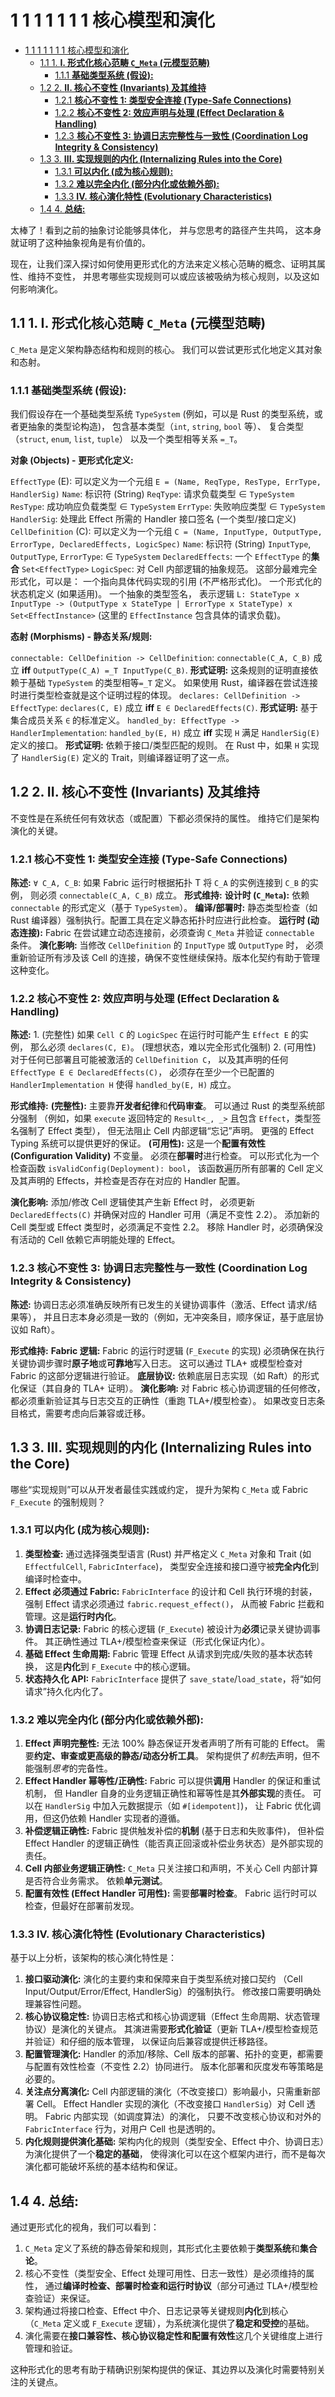 # 1 1 1 1 1 1 1 核心模型和演化

<!-- TOC START -->
- [1 1 1 1 1 1 1 核心模型和演化](#1-1-1-1-1-1-1-核心模型和演化)
  - [1.1 1. **I. 形式化核心范畴 `C_Meta` (元模型范畴)**](#1-**i-形式化核心范畴-c_meta-元模型范畴**)
    - [1.1.1 **基础类型系统 (假设):**](#**基础类型系统-假设**)
  - [1.2 2. **II. 核心不变性 (Invariants) 及其维持**](#2-**ii-核心不变性-invariants-及其维持**)
    - [1.2.1 **核心不变性 1: 类型安全连接 (Type-Safe Connections)**](#**核心不变性-1-类型安全连接-type-safe-connections**)
    - [1.2.2 **核心不变性 2: 效应声明与处理 (Effect Declaration & Handling)**](#**核心不变性-2-效应声明与处理-effect-declaration-&-handling**)
    - [1.2.3 **核心不变性 3: 协调日志完整性与一致性 (Coordination Log Integrity & Consistency)**](#**核心不变性-3-协调日志完整性与一致性-coordination-log-integrity-&-consistency**)
  - [1.3 3. **III. 实现规则的内化 (Internalizing Rules into the Core)**](#3-**iii-实现规则的内化-internalizing-rules-into-the-core**)
    - [1.3.1 **可以内化 (成为核心规则):**](#**可以内化-成为核心规则**)
    - [1.3.2 **难以完全内化 (部分内化或依赖外部):**](#**难以完全内化-部分内化或依赖外部**)
    - [1.3.3 **IV. 核心演化特性 (Evolutionary Characteristics)**](#**iv-核心演化特性-evolutionary-characteristics**)
  - [1.4 4. **总结:**](#4-**总结**)
<!-- TOC END -->














太棒了！看到之前的抽象讨论能够具体化，
并与您思考的路径产生共鸣，
这本身就证明了这种抽象视角是有价值的。

现在，让我们深入探讨如何使用更形式化的方法来定义核心范畴的概念、证明其属性、维持不变性，
并思考哪些实现规则可以或应该被吸纳为核心规则，以及这如何影响演化。

## 1.1 1. **I. 形式化核心范畴 `C_Meta` (元模型范畴)**

`C_Meta` 是定义架构静态结构和规则的核心。
我们可以尝试更形式化地定义其对象和态射。

### 1.1.1 **基础类型系统 (假设):**

我们假设存在一个基础类型系统 `TypeSystem`
(例如，可以是 Rust 的类型系统，或者更抽象的类型论构造)，
包含基本类型（`int`, `string`, `bool` 等）、
复合类型（`struct`, `enum`, `list`, `tuple`）
以及一个类型相等关系 `=_T`。

**对象 (Objects) - 更形式化定义:**

`EffectType` (E):
    可以定义为一个元组
    `E = (Name, ReqType, ResType, ErrType, HandlerSig)`
    `Name`: 标识符 (String)
    `ReqType`: 请求负载类型 ∈ `TypeSystem`
    `ResType`: 成功响应负载类型 ∈ `TypeSystem`
    `ErrType`: 失败响应类型 ∈ `TypeSystem`
    `HandlerSig`: 处理此 Effect 所需的 Handler 接口签名 (一个类型/接口定义)
`CellDefinition` (C):
    可以定义为一个元组
    `C = (Name, InputType, OutputType, ErrorType, DeclaredEffects, LogicSpec)`
    `Name`: 标识符 (String)
    `InputType`, `OutputType`, `ErrorType`: ∈ `TypeSystem`
    `DeclaredEffects`: 一个 `EffectType` 的**集合** `Set<EffectType>`
    `LogicSpec`:
        对 Cell 内部逻辑的抽象规范。
        这部分最难完全形式化，可以是：
            一个指向具体代码实现的引用 (不严格形式化)。
            一个形式化的状态机定义 (如果适用)。
            一个抽象的类型签名，
                表示逻辑
                `L: StateType x InputType -> (OutputType x StateType | ErrorType x StateType) x Set<EffectInstance>`
                (这里的 `EffectInstance` 包含具体的请求负载)。

**态射 (Morphisms) - 静态关系/规则:**

`connectable: CellDefinition -> CellDefinition`:
    `connectable(C_A, C_B)` 成立 **iff** `OutputType(C_A) =_T InputType(C_B)`.
        **形式证明:**
            这条规则的证明直接依赖于基础 `TypeSystem` 的类型相等`=_T` 定义。
            如果使用 Rust，编译器在尝试连接时进行类型检查就是这个证明过程的体现。
`declares: CellDefinition -> EffectType`:
     `declares(C, E)` 成立 **iff** `E ∈ DeclaredEffects(C)`.
        **形式证明:**
            基于集合成员关系 `∈` 的标准定义。
`handled_by: EffectType -> HandlerImplementation`:
    `handled_by(E, H)` 成立 **iff** 实现 `H` 满足 `HandlerSig(E)` 定义的接口。
        **形式证明:**
            依赖于接口/类型匹配的规则。
            在 Rust 中，如果 `H` 实现了 `HandlerSig(E)` 定义的 Trait，则编译器证明了这一点。

## 1.2 2. **II. 核心不变性 (Invariants) 及其维持**

不变性是在系统任何有效状态（或配置）下都必须保持的属性。
维持它们是架构演化的关键。

### 1.2.1 **核心不变性 1: 类型安全连接 (Type-Safe Connections)**

**陈述:**
    `∀ C_A, C_B`:
        如果 Fabric 运行时根据拓扑 T 将 `C_A` 的实例连接到 `C_B` 的实例，
        则必须 `connectable(C_A, C_B)` 成立。
**形式维持:**
    **设计时 (`C_Meta`):**
        依赖 `connectable` 的形式定义（基于 `TypeSystem`）。
    **编译/部署时:**
        静态类型检查（如 Rust 编译器）强制执行。配置工具在定义静态拓扑时应进行此检查。
    **运行时 (动态连接):**
        Fabric 在尝试建立动态连接前，必须查询 `C_Meta` 并验证 `connectable` 条件。
    **演化影响:**
        当修改 `CellDefinition` 的 `InputType` 或 `OutputType` 时，
        必须重新验证所有涉及该 Cell 的连接，确保不变性继续保持。版本化契约有助于管理这种变化。

### 1.2.2 **核心不变性 2: 效应声明与处理 (Effect Declaration & Handling)**

**陈述:**
    1.  (完整性) 如果 `Cell C` 的 `LogicSpec` 在运行时可能产生 `Effect E` 的实例，
        那么必须 `declares(C, E)`。 (理想状态，难以完全形式化强制)
    2.  (可用性) 对于任何已部署且可能被激活的 `CellDefinition C`，
        以及其声明的任何 `EffectType E ∈ DeclaredEffects(C)`，
        必须存在至少一个已配置的 `HandlerImplementation H` 使得 `handled_by(E, H)` 成立。

**形式维持:**
    **(完整性):** 主要靠**开发者纪律**和**代码审查**。
    可以通过 Rust 的类型系统部分强制
    （例如，如果 `execute` 返回特定的 `Result<_, _>` 且包含 `Effect`，类型签名强制了 Effect 类型），
    但无法阻止 Cell 内部逻辑“忘记”声明。
    更强的 Effect Typing 系统可以提供更好的保证。
    **(可用性):** 这是一个**配置有效性 (Configuration Validity)** 不变量。
    必须在**部署时**进行检查。
    可以形式化为一个检查函数 `isValidConfig(Deployment): bool`，
    该函数遍历所有部署的 Cell 定义及其声明的 Effects，并检查是否存在对应的 Handler 配置。

**演化影响:**
    添加/修改 Cell 逻辑使其产生新 Effect 时，
    必须更新 `DeclaredEffects(C)` 并确保对应的 Handler 可用（满足不变性 2.2）。
    添加新的 Cell 类型或 Effect 类型时，必须满足不变性 2.2。
    移除 Handler 时，必须确保没有活动的 Cell 依赖它声明能处理的 Effect。

### 1.2.3 **核心不变性 3: 协调日志完整性与一致性 (Coordination Log Integrity & Consistency)**

**陈述:**
    协调日志必须准确反映所有已发生的关键协调事件（激活、Effect 请求/结果等），
    并且日志本身必须是一致的（例如，无冲突条目，顺序保证，基于底层协议如 Raft）。

**形式维持:**
    **Fabric 逻辑:**
        Fabric 的运行时逻辑 (`F_Execute` 的实现)
        必须确保在执行关键协调步骤时**原子地**或**可靠地**写入日志。
        这可以通过 TLA+ 或模型检查对 Fabric 的这部分逻辑进行验证。
    **底层协议:**
        依赖底层日志实现（如 Raft）的形式化保证（其自身的 TLA+ 证明）。
    **演化影响:**
        对 Fabric 核心协调逻辑的任何修改，
        都必须重新验证其与日志交互的正确性（重跑 TLA+/模型检查）。
        如果改变日志条目格式，需要考虑向后兼容或迁移。

## 1.3 3. **III. 实现规则的内化 (Internalizing Rules into the Core)**

哪些“实现规则”可以从开发者最佳实践或约定，
提升为架构 `C_Meta` 或 Fabric `F_Execute` 的强制规则？

### 1.3.1 **可以内化 (成为核心规则):**

1. **类型检查:**
    通过选择强类型语言 (Rust) 并严格定义 `C_Meta` 对象和
    Trait (如 `EffectfulCell`, `FabricInterface`)，
    类型安全连接和接口遵守被**完全内化**到编译时检查中。
2. **Effect 必须通过 Fabric:**
    `FabricInterface` 的设计和 Cell 执行环境的封装，
    强制 Effect 请求必须通过 `fabric.request_effect()`，
    从而被 Fabric 拦截和管理。这是**运行时内化**。
3. **协调日志记录:**
   Fabric 的核心逻辑 (`F_Execute`) 被设计为**必须**记录关键协调事件。
   其正确性通过 TLA+/模型检查来保证（形式化保证内化）。
4. **基础 Effect 生命周期:**
   Fabric 管理 Effect 从请求到完成/失败的基本状态转换，
   这是**内化**到 `F_Execute` 中的核心逻辑。
5. **状态持久化 API:**
   `FabricInterface` 提供了 `save_state`/`load_state`，将“如何请求”持久化内化了。

### 1.3.2 **难以完全内化 (部分内化或依赖外部):**

1. **Effect 声明完整性:**
   无法 100% 静态保证开发者声明了所有可能的 Effect。
   需要**约定、审查或更高级的静态/动态分析工具**。
   架构提供了*机制*去声明，但不能强制*思考*的完备性。
2. **Effect Handler 幂等性/正确性:**
   Fabric 可以提供**调用** Handler 的保证和重试机制，
   但 Handler 自身的业务逻辑正确性和幂等性是其**外部实现**的责任。
   可以在 `HandlerSig` 中加入元数据提示（如 `#[idempotent]`)，
   让 Fabric 优化调用，但这仍依赖 Handler 实现者的遵循。
3. **补偿逻辑正确性:**
   Fabric 提供触发补偿的**机制** (基于日志和失败事件)，
   但补偿 Effect Handler 的逻辑正确性（能否真正回滚或补偿业务状态）是外部实现的责任。
4. **Cell 内部业务逻辑正确性:**
   `C_Meta` 只关注接口和声明，不关心 Cell 内部计算是否符合业务需求。
   依赖**单元测试**。
5. **配置有效性 (Effect Handler 可用性):**
   需要**部署时检查**。
   Fabric 运行时可以检查，但最好在部署前发现。

### 1.3.3 **IV. 核心演化特性 (Evolutionary Characteristics)**

基于以上分析，该架构的核心演化特性是：

1. **接口驱动演化:**
    演化的主要约束和保障来自于类型系统对接口契约
    （Cell Input/Output/Error/Effect, HandlerSig）的强制执行。
    修改接口需要明确处理兼容性问题。
2. **核心协议稳定性:**
    协调日志格式和核心协调逻辑（Effect 生命周期、状态管理协议）是演化的关键点。
    其演进需要**形式化验证**（更新 TLA+/模型检查规范并验证）和仔细的版本管理，
    以保证向后兼容或提供迁移路径。
3. **配置管理演化:**
    Handler 的添加/移除、Cell 版本的部署、拓扑的变更，都需要与配置有效性检查（不变性 2.2）协同进行。
    版本化部署和灰度发布等策略是必要的。
4. **关注点分离演化:**
    Cell 内部逻辑的演化（不改变接口）影响最小，只需重新部署 Cell。
    Effect Handler 实现的演化（不改变接口 `HandlerSig`）对 Cell 透明。
    Fabric 内部实现（如调度算法）的演化，
    只要不改变核心协议和对外的 `FabricInterface` 行为，对用户 Cell 也是透明的。
5. **内化规则提供演化基础:**
    架构内化的规则（类型安全、Effect 中介、协调日志）为演化提供了一个**稳定的基础**，
    使得演化可以在这个框架内进行，而不是每次演化都可能破坏系统的基本结构和保证。

## 1.4 4. **总结:**

通过更形式化的视角，我们可以看到：

1. `C_Meta` 定义了系统的静态骨架和规则，其形式化主要依赖于**类型系统**和**集合论**。
2. 核心不变性（类型安全、Effect 处理可用性、日志一致性）是必须维持的属性，
    通过**编译时检查、部署时检查和运行时协议**（部分可通过 TLA+/模型检查验证）来保证。
3. 架构通过将接口检查、Effect 中介、日志记录等关键规则**内化**到核心
（`C_Meta` 定义或 `F_Execute` 逻辑），为系统演化提供了**稳定和受控**的基础。
4. 演化需要在**接口兼容性、核心协议稳定性和配置有效性**这几个关键维度上进行管理和验证。

这种形式化的思考有助于精确识别架构提供的保证、其边界以及演化时需要特别关注的关键点。
